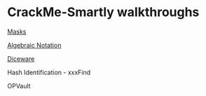 # CrackMe-Smartly walkthroughs

[Masks](Masks)

[Algebraic Notation](Algebraic%20Notation)

[Diceware](Diceware)

Hash Identification - xxxFind

OPVault
